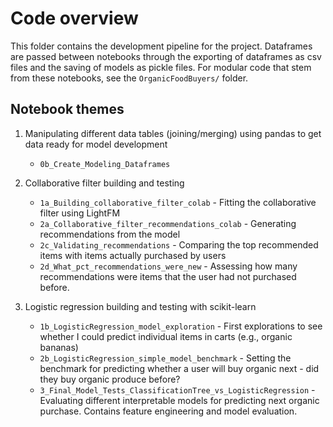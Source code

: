 # Code overview

This folder contains the development pipeline for the project. Dataframes are passed between notebooks through the exporting of dataframes as csv files and the saving of models as pickle files. For modular code that stem from these notebooks, see the `OrganicFoodBuyers/` folder.

## Notebook themes

1. Manipulating different data tables (joining/merging) using pandas to get data ready for model development
	- `0b_Create_Modeling_Dataframes`


2. Collaborative filter building and testing 
	- `1a_Building_collaborative_filter_colab` - Fitting the collaborative filter using LightFM
	- `2a_Collaborative_filter_recommendations_colab` - Generating recommendations from the model
	- `2c_Validating_recommendations` - Comparing the top recommended items with items actually purchased by users
	- `2d_What_pct_recommendations_were_new` - Assessing how many recommendations were items that the user had not purchased before.


3. Logistic regression building and testing with scikit-learn
	- `1b_LogisticRegression_model_exploration` - First explorations to see whether I could predict individual items in carts (e.g., organic bananas)
	- `2b_LogisticRegression_simple_model_benchmark` - Setting the benchmark for predicting whether a user will buy organic next - did they buy organic produce before?
	- `3_Final_Model_Tests_ClassificationTree_vs_LogisticRegression` - Evaluating different interpretable models for predicting next organic purchase. Contains feature engineering and model evaluation.